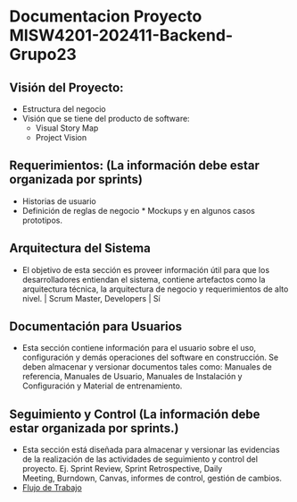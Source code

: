 # Documentacion Proyecto MISW4201-202411-Backend-Grupo23

## Visión del Proyecto:
* Estructura del negocio
* Visión que se tiene del producto de software:
    - Visual Story Map
    - Project Vision
## Requerimientos: (La información debe estar organizada por sprints)
* Historias de usuario
* Definición de reglas de negocio
* Mockups y en algunos casos prototipos. 
## Arquitectura del Sistema
* El objetivo de esta sección es proveer información útil para que los desarrolladores entiendan el sistema, contiene artefactos como la arquitectura técnica, la arquitectura de negocio y requerimientos de alto nivel. | Scrum Master, Developers | Sí
## Documentación para Usuarios 
* Esta sección contiene información para el usuario sobre el uso, configuración y demás operaciones del software en construcción. Se deben almacenar y versionar documentos tales como: Manuales de referencia, Manuales de Usuario, Manuales de Instalación y Configuración y Material de entrenamiento.
## Seguimiento y Control (La información debe estar organizada por sprints.)
* Esta sección está diseñada para almacenar y versionar las evidencias de la realización de las actividades de seguimiento y control del proyecto. Ej. Sprint Review, Sprint Retrospective, Daily Meeting, Burndown, Canvas, informes de control, gestión de cambios.
* [Flujo de Trabajo](Flujo-de-trabajo)
